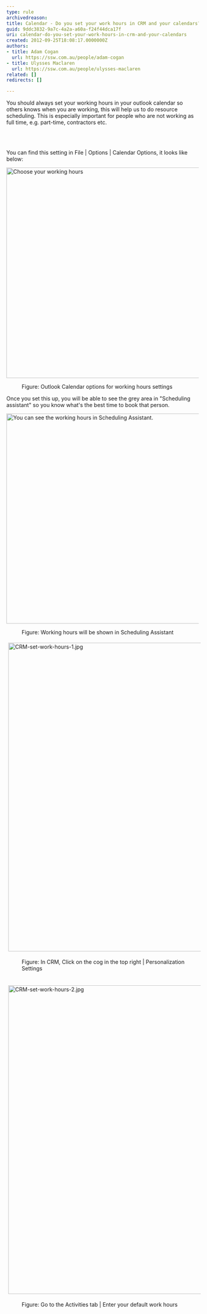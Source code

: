 ```yaml
---
type: rule
archivedreason: 
title: Calendar - Do you set your work hours in CRM and your calendars?
guid: 9ddc3832-9a7c-4a2a-a60a-f24f44dca17f
uri: calendar-do-you-set-your-work-hours-in-crm-and-your-calendars
created: 2012-09-25T18:08:17.0000000Z
authors:
- title: Adam Cogan
  url: https://ssw.com.au/people/adam-cogan
- title: Ulysses Maclaren
  url: https://ssw.com.au/people/ulysses-maclaren
related: []
redirects: []

---
```



<p>​​You should always set your working hours in your outlook calendar so others knows when you are working, this will help us to do resource scheduling.  This is especially important for people who are not working as full time, e.g. part-time, contractors etc.<br></p>
<br><excerpt class='endintro'></excerpt><br>
<p>You can find this setting in File | Options | Calendar Options, it looks like below&#58;</p><dl class="image"><dl class="ssw15-rteElement-ImageArea"> 
      <img alt="Choose your working hours" src="/PublishingImages/Outlook%20work%20hours.jpg" style="width&#58;551px;" /> 
   </dl><dd>Figure&#58; Outlook Calendar options for working hours settings</dd></dl><p> Once you set&#160;this&#160;up, you will be able to see the&#160;grey area in &quot;Scheduling assistant&quot; so you know what's the best time to book that person.</p><dl class="image"><dl class="ssw15-rteElement-ImageArea"> 
      <img alt="You can see the working hours in Scheduling Assistant." src="/PublishingImages/SchedulingAssistant.jpg" style="width&#58;550px;" />
   </dl><dd class="ssw15-rteElement-FigureNormal">Figure&#58; Worki​​​​ng hours will be shown in Scheduling Assistant</dd></dl><dl class="image"><dl class="ssw15-rteElement-ImageArea"> 
      <img src="/SiteAssets/calendar-do-you-set-your-work-hours-in-your-calendars/CRM-set-work-hours-1.jpg" alt="CRM-set-work-hours-1.jpg" style="margin&#58;5px;width&#58;808px;" /> 
   </dl><dd class="ssw15-rteElement-FigureNormal">Fi​​​​gure&#58; In CRM, Click on the cog in the top right | Personalization Settings</dd></dl><dl class="image"><dl class="ssw15-rteElement-ImageArea">
      ​​​<img src="/SiteAssets/calendar-do-you-set-your-work-hours-in-your-calendars/CRM-set-work-hours-2.jpg" alt="CRM-set-work-hours-2.jpg" style="margin&#58;5px;width&#58;808px;" />
   </dl><dd class="ssw15-rteElement-FigureNormal">Figure​&#58; Go t​​​o the Activities tab | Enter your default work hours</dd>​
​<br></dl>


